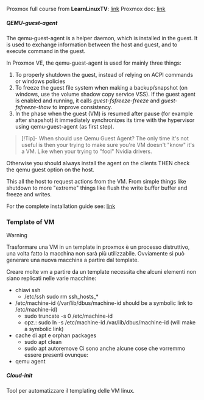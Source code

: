 Proxmox full course from **LearnLinuxTV**: [link](https://www.youtube.com/playlist?list=PLT98CRl2KxKHnlbYhtABg6cF50bYa8Ulo)
Proxmox doc: [link](https://pve.proxmox.com/wiki/Main_Page)

##### QEMU-guest-agent
The qemu-guest-agent is a helper daemon, which is installed in the guest. It is used to exchange information between the host and guest, and to execute command in the guest.

In Proxmox VE, the qemu-guest-agent is used for mainly three things:
1. To properly shutdown the guest, instead of relying on ACPI commands or windows policies
2. To freeze the guest file system when making a backup/snapshot (on windows, use the volume shadow copy service VSS). If the guest agent is enabled and running, it calls _guest-fsfreeze-freeze_ and _guest-fsfreeze-thaw_ to improve consistency.
3. In the phase when the guest (VM) is resumed after pause (for example after shapshot) it immediately synchronizes its time with the hypervisor using qemu-guest-agent (as first step).

>[!Tip]- When should use Qemu Guest Agent?
The only time it's not useful is then your trying to make sure you're VM doesn't "know" it's a VM. Like when your trying to "fool" Nvidia drivers.
>
Otherwise you should always install the agent on the clients THEN check the qemu guest option on the host.
>
This all the host to request actions from the VM. From simple things like shutdown to more "extreme" things like flush the write buffer buffer and freeze and writes.

For the complete installation guide see: [link](https://pve.proxmox.com/wiki/Qemu-guest-agent)

### Template of VM

>[!warning] 
> Trasformare una VM in un template in proxmox è un processo distruttivo, una volta fatto la macchina non sarà più utilizzabile. Ovviamente si può generare una nuova macchina a partire dal template.

Creare molte vm a partire da un template necessita che alcuni elementi non siano replicati nelle varie macchine:
- chiavi ssh 
	- /etc/ssh     sudo rm ssh_hosts_\*
- /etc/machine-id (/var/lib/dbus/machine-id should be a symbolic link to /etc/machine-id)
	- sudo truncate -s 0 /etc/machine-id
	- opz.: sudo ln -s /etc/machine-id /var/lib/dbus/machine-id  (will make a symbolic link)
- cache di apt e orphan packages 
	- sudo apt clean 
	- sudo apt autoremove
Ci sono anche alcune cose che vorremmo essere presenti ovunque:
- qemu agent
##### Cloud-init
Tool per automatizzare il templating delle VM linux.
